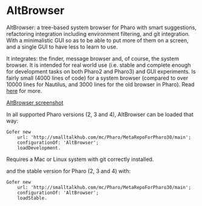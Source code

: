AltBrowser
==========

AltBrowser: a tree-based system browser for Pharo with smart suggestions, refactoring integration including environment filtering, and git integration. With a minimalistic GUI so as to be able to put more of them on a screen, and a single GUI to have less to learn to use.

It integrates: the finder, message browser and, of course, the system browser. It is intended for real world use (i.e. stable and complete enough for development tasks on both Pharo2 and Pharo3) and GUI experiments. Is fairly small (4000 lines of code) for a system browser (compared to over 10000 lines for Nautilus, and 3000 lines for the old browser in Pharo). Read [here](http://thierrygoubier.github.io/AltBrowser/) for more.

[AltBrowser screenshot](https://github.com/ThierryGoubier/AltBrowser/blob/master/Documentation/Screenshot.png)

In all supported Pharo versions (2, 3 and 4), AltBrowser can be loaded that way:

```smalltalk
Gofer new
	url: 'http://smalltalkhub.com/mc/Pharo/MetaRepoForPharo30/main';
	configurationOf: 'AltBrowser';
	loadDevelopment.
```

Requires a Mac or Linux system with git correctly installed.

and the stable version for Pharo (2, 3 and 4) with:

```smalltalk
Gofer new
	url: 'http://smalltalkhub.com/mc/Pharo/MetaRepoForPharo30/main';
	configurationOf: 'AltBrowser';
	loadStable.
```
